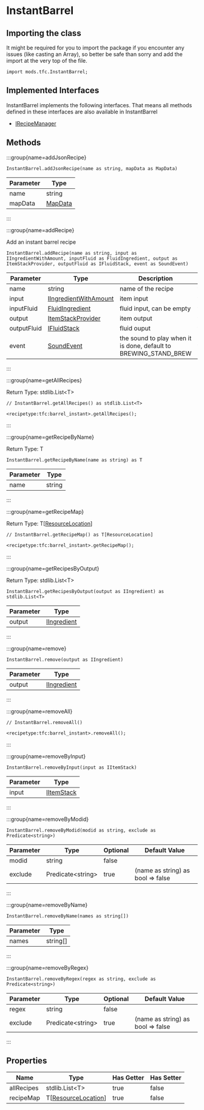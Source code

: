 # InstantBarrel

## Importing the class

It might be required for you to import the package if you encounter any issues (like casting an Array), so better be safe than sorry and add the import at the very top of the file.
```zenscript
import mods.tfc.InstantBarrel;
```


## Implemented Interfaces
InstantBarrel implements the following interfaces. That means all methods defined in these interfaces are also available in InstantBarrel

- [IRecipeManager](/vanilla/api/recipe/manager/IRecipeManager)

## Methods

:::group{name=addJsonRecipe}

```zenscript
InstantBarrel.addJsonRecipe(name as string, mapData as MapData)
```

| Parameter |                 Type                 |
|-----------|--------------------------------------|
| name      | string                               |
| mapData   | [MapData](/vanilla/api/data/MapData) |


:::

:::group{name=addRecipe}

Add an instant barrel recipe

```zenscript
InstantBarrel.addRecipe(name as string, input as IIngredientWithAmount, inputFluid as FluidIngredient, output as ItemStackProvider, outputFluid as IFluidStack, event as SoundEvent)
```

|  Parameter  |                                  Type                                  |                           Description                            | Optional |
|-------------|------------------------------------------------------------------------|------------------------------------------------------------------|----------|
| name        | string                                                                 | name of the recipe                                               | false    |
| input       | [IIngredientWithAmount](/vanilla/api/ingredient/IIngredientWithAmount) | item input                                                       | false    |
| inputFluid  | [FluidIngredient](/mods/TFCTweaker/api/FluidStackIngredient)           | fluid input, can be empty                                        | false    |
| output      | [ItemStackProvider](/mods/TFCTweaker/Api/ItemStackProvider)            | item output                                                      | false    |
| outputFluid | [IFluidStack](/forge/api/fluid/IFluidStack)                            | fluid ouput                                                      | false    |
| event       | [SoundEvent](/vanilla/api/sound/SoundEvent)                            | the sound to play when it is done, default to BREWING_STAND_BREW | true     |


:::

:::group{name=getAllRecipes}

Return Type: stdlib.List&lt;T&gt;

```zenscript
// InstantBarrel.getAllRecipes() as stdlib.List<T>

<recipetype:tfc:barrel_instant>.getAllRecipes();
```

:::

:::group{name=getRecipeByName}

Return Type: T

```zenscript
InstantBarrel.getRecipeByName(name as string) as T
```

| Parameter |  Type  |
|-----------|--------|
| name      | string |


:::

:::group{name=getRecipeMap}

Return Type: T[[ResourceLocation](/vanilla/api/resource/ResourceLocation)]

```zenscript
// InstantBarrel.getRecipeMap() as T[ResourceLocation]

<recipetype:tfc:barrel_instant>.getRecipeMap();
```

:::

:::group{name=getRecipesByOutput}

Return Type: stdlib.List&lt;T&gt;

```zenscript
InstantBarrel.getRecipesByOutput(output as IIngredient) as stdlib.List<T>
```

| Parameter |                        Type                        |
|-----------|----------------------------------------------------|
| output    | [IIngredient](/vanilla/api/ingredient/IIngredient) |


:::

:::group{name=remove}

```zenscript
InstantBarrel.remove(output as IIngredient)
```

| Parameter |                        Type                        |
|-----------|----------------------------------------------------|
| output    | [IIngredient](/vanilla/api/ingredient/IIngredient) |


:::

:::group{name=removeAll}

```zenscript
// InstantBarrel.removeAll()

<recipetype:tfc:barrel_instant>.removeAll();
```

:::

:::group{name=removeByInput}

```zenscript
InstantBarrel.removeByInput(input as IItemStack)
```

| Parameter |                    Type                    |
|-----------|--------------------------------------------|
| input     | [IItemStack](/vanilla/api/item/IItemStack) |


:::

:::group{name=removeByModid}

```zenscript
InstantBarrel.removeByModid(modid as string, exclude as Predicate<string>)
```

| Parameter |          Type           | Optional |           Default Value           |
|-----------|-------------------------|----------|-----------------------------------|
| modid     | string                  | false    |                                   |
| exclude   | Predicate&lt;string&gt; | true     | (name as string) as bool => false |


:::

:::group{name=removeByName}

```zenscript
InstantBarrel.removeByName(names as string[])
```

| Parameter |   Type   |
|-----------|----------|
| names     | string[] |


:::

:::group{name=removeByRegex}

```zenscript
InstantBarrel.removeByRegex(regex as string, exclude as Predicate<string>)
```

| Parameter |          Type           | Optional |           Default Value           |
|-----------|-------------------------|----------|-----------------------------------|
| regex     | string                  | false    |                                   |
| exclude   | Predicate&lt;string&gt; | true     | (name as string) as bool => false |


:::


## Properties

|    Name    |                             Type                              | Has Getter | Has Setter |
|------------|---------------------------------------------------------------|------------|------------|
| allRecipes | stdlib.List&lt;T&gt;                                          | true       | false      |
| recipeMap  | T[[ResourceLocation](/vanilla/api/resource/ResourceLocation)] | true       | false      |

